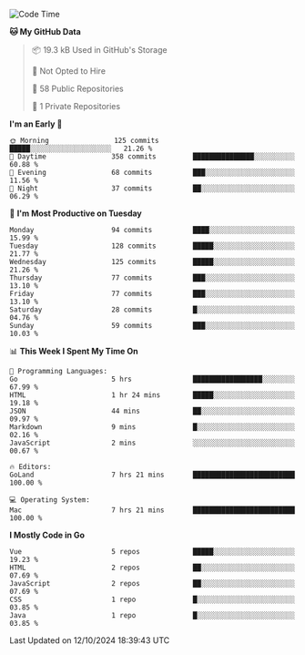 <!--START_SECTION:waka-->
![Code Time](http://img.shields.io/badge/Code%20Time-1%2C305%20hrs%2056%20mins-blue)

**🐱 My GitHub Data** 

> 📦 19.3 kB Used in GitHub's Storage 
 > 
> 🚫 Not Opted to Hire
 > 
> 📜 58 Public Repositories 
 > 
> 🔑 1 Private Repositories 
 > 
**I'm an Early 🐤** 

```text
🌞 Morning                125 commits         █████░░░░░░░░░░░░░░░░░░░░   21.26 % 
🌆 Daytime                358 commits         ███████████████░░░░░░░░░░   60.88 % 
🌃 Evening                68 commits          ███░░░░░░░░░░░░░░░░░░░░░░   11.56 % 
🌙 Night                  37 commits          ██░░░░░░░░░░░░░░░░░░░░░░░   06.29 % 
```
📅 **I'm Most Productive on Tuesday** 

```text
Monday                   94 commits          ████░░░░░░░░░░░░░░░░░░░░░   15.99 % 
Tuesday                  128 commits         █████░░░░░░░░░░░░░░░░░░░░   21.77 % 
Wednesday                125 commits         █████░░░░░░░░░░░░░░░░░░░░   21.26 % 
Thursday                 77 commits          ███░░░░░░░░░░░░░░░░░░░░░░   13.10 % 
Friday                   77 commits          ███░░░░░░░░░░░░░░░░░░░░░░   13.10 % 
Saturday                 28 commits          █░░░░░░░░░░░░░░░░░░░░░░░░   04.76 % 
Sunday                   59 commits          ███░░░░░░░░░░░░░░░░░░░░░░   10.03 % 
```


📊 **This Week I Spent My Time On** 

```text
💬 Programming Languages: 
Go                       5 hrs               █████████████████░░░░░░░░   67.99 % 
HTML                     1 hr 24 mins        █████░░░░░░░░░░░░░░░░░░░░   19.18 % 
JSON                     44 mins             ██░░░░░░░░░░░░░░░░░░░░░░░   09.97 % 
Markdown                 9 mins              █░░░░░░░░░░░░░░░░░░░░░░░░   02.16 % 
JavaScript               2 mins              ░░░░░░░░░░░░░░░░░░░░░░░░░   00.67 % 

🔥 Editors: 
GoLand                   7 hrs 21 mins       █████████████████████████   100.00 % 

💻 Operating System: 
Mac                      7 hrs 21 mins       █████████████████████████   100.00 % 
```

**I Mostly Code in Go** 

```text
Vue                      5 repos             █████░░░░░░░░░░░░░░░░░░░░   19.23 % 
HTML                     2 repos             ██░░░░░░░░░░░░░░░░░░░░░░░   07.69 % 
JavaScript               2 repos             ██░░░░░░░░░░░░░░░░░░░░░░░   07.69 % 
CSS                      1 repo              █░░░░░░░░░░░░░░░░░░░░░░░░   03.85 % 
Java                     1 repo              █░░░░░░░░░░░░░░░░░░░░░░░░   03.85 % 
```




 Last Updated on 12/10/2024 18:39:43 UTC
<!--END_SECTION:waka-->

